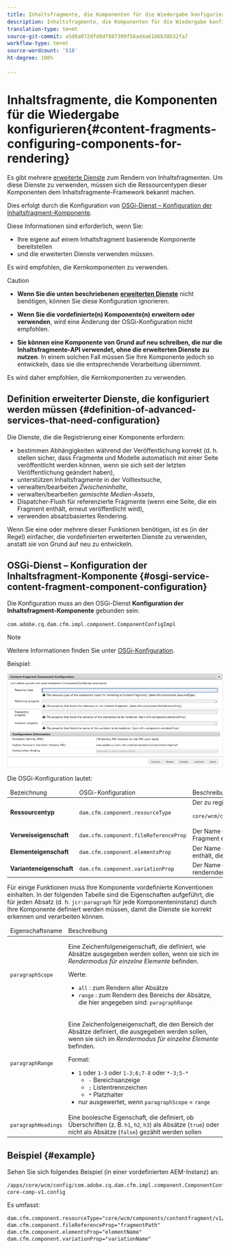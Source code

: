 ```yaml
---
title: Inhaltsfragmente, die Komponenten für die Wiedergabe konfigurieren
description: Inhaltsfragmente, die Komponenten für die Wiedergabe konfigurieren
translation-type: tm+mt
source-git-commit: a5d6a072dfd8df887309f56ad4a61b6b38b32fa7
workflow-type: tm+mt
source-wordcount: '518'
ht-degree: 100%

---
```



# Inhaltsfragmente, die Komponenten für die Wiedergabe konfigurieren{#content-fragments-configuring-components-for-rendering}

Es gibt mehrere [erweiterte Dienste](#definition-of-advanced-services-that-need-configuration) zum Rendern von Inhaltsfragmenten. Um diese Dienste zu verwenden, müssen sich die Ressourcentypen dieser Komponenten dem Inhaltsfragmente-Framework bekannt machen.

Dies erfolgt durch die Konfiguration von [OSGi-Dienst – Konfiguration der Inhaltsfragment-Komponente](#osgi-service-content-fragment-component-configuration).

Diese Informationen sind erforderlich, wenn Sie:

* Ihre eigene auf einem Inhaltsfragment basierende Komponente bereitstellen
* und die erweiterten Dienste verwenden müssen.

Es wird empfohlen, die Kernkomponenten zu verwenden.

>[!CAUTION]
>
>* **Wenn Sie die unten beschriebenen [erweiterten Dienste](#definition-of-advanced-services-that-need-configuration)** nicht benötigen, können Sie diese Konfiguration ignorieren.
   >
   >
* **Wenn Sie die vordefinierte(n) Komponente(n) erweitern oder verwenden**, wird eine Änderung der OSGi-Konfiguration nicht empfohlen.
   >
   >
* **Sie können eine Komponente von Grund auf neu schreiben, die nur die Inhaltsfragmente-API verwendet, ohne die erweiterten Dienste zu nutzen**. In einem solchen Fall müssen Sie Ihre Komponente jedoch so entwickeln, dass sie die entsprechende Verarbeitung übernimmt.
>
>
Es wird daher empfohlen, die Kernkomponenten zu verwenden.

## Definition erweiterter Dienste, die konfiguriert werden müssen {#definition-of-advanced-services-that-need-configuration}

Die Dienste, die die Registrierung einer Komponente erfordern:

* bestimmen Abhängigkeiten während der Veröffentlichung korrekt (d. h. stellen sicher, dass Fragmente und Modelle automatisch mit einer Seite veröffentlicht werden können, wenn sie sich seit der letzten Veröffentlichung geändert haben),
* unterstützen Inhaltsfragmente in der Volltextsuche,
* verwalten/bearbeiten *Zwischeninhalte*,
* verwalten/bearbeiten *gemischte Medien-Assets*,
* Dispatcher-Flush für referenzierte Fragmente (wenn eine Seite, die ein Fragment enthält, erneut veröffentlicht wird),
* verwenden absatzbasiertes Rendering.

Wenn Sie eine oder mehrere dieser Funktionen benötigen, ist es (in der Regel) einfacher, die vordefinierten erweiterten Dienste zu verwenden, anstatt sie von Grund auf neu zu entwickeln.

## OSGi-Dienst – Konfiguration der Inhaltsfragment-Komponente {#osgi-service-content-fragment-component-configuration}

Die Konfiguration muss an den OSGi-Dienst **Konfiguration der Inhaltsfragment-Komponente** gebunden sein:

`com.adobe.cq.dam.cfm.impl.component.ComponentConfigImpl`

>[!NOTE]
>
>Weitere Informationen finden Sie unter [OSGi-Konfiguration](/help/implementing/deploying/overview.md#osgi-configuration).

Beispiel:

![OSGi-Konfiguration, Konfiguration der Inhaltsfragment-Komponente](assets/cf-component-configuration-osgi.png)

Die OSGi-Konfiguration lautet:

<table>
 <thead>
  <tr>
   <td>Bezeichnung</td>
   <td>OSGi-Konfiguration<br /> </td>
   <td>Beschreibung</td>
  </tr>
 </thead>
 <tbody>
  <tr>
   <td><strong>Ressourcentyp</strong></td>
   <td><code>dam.cfm.component.resourceType</code></td>
   <td>Der zu registrierende Ressourcentyp; z. B. <br /> <p><span class="cmp-examples-demo__property-value"><code>core/wcm/components/contentfragment/v1/contentfragment</code></code></p> </td>
  </tr>
  <tr>
   <td><strong>Verweiseigenschaft</strong></td>
   <td><code>dam.cfm.component.fileReferenceProp</code></td>
   <td>Der Name der Eigenschaft, die den Verweis auf das Fragment enthält; z. B. <code>fragmentPath</code> oder <code>fileReference</code></td>
  </tr>
  <tr>
   <td><strong>Elementeigenschaft</strong></td>
   <td><code>dam.cfm.component.elementsProp</code></td>
   <td>Der Name der Eigenschaft, die die Namen der Elemente enthält, die gerendert werden sollen; z. B.<code>elementName</code></td>
  </tr>
  <tr>
   <td><strong>Varianteneigenschaft</strong><br /> </td>
   <td><code>dam.cfm.component.variationProp</code></td>
   <td>Der Name der Eigenschaft, die den Namen der zu rendernden Variante enthält; z. B.<code>variationName</code></td>
  </tr>
 </tbody>
</table>

Für einige Funktionen muss Ihre Komponente vordefinierte Konventionen einhalten. In der folgenden Tabelle sind die Eigenschaften aufgeführt, die für jeden Absatz (d. h. `jcr:paragraph` für jede Komponenteninstanz) durch Ihre Komponente definiert werden müssen, damit die Dienste sie korrekt erkennen und verarbeiten können.

<table>
 <thead>
  <tr>
   <td>Eigenschaftsname</td>
   <td>Beschreibung</td>
  </tr>
 </thead>
 <tbody>
  <tr>
   <td><code>paragraphScope</code></td>
   <td><p>Eine Zeichenfolgeneigenschaft, die definiert, wie Absätze ausgegeben werden sollen, wenn sie sich im <em>Rendermodus für einzelne Elemente</em> befinden.</p> <p>Werte:</p>
    <ul>
     <li><code>all</code> : zum Rendern aller Absätze</li>
     <li><code>range</code> : zum Rendern des Bereichs der Absätze, die hier angegeben sind: <code>paragraphRange</code></li>
    </ul> </td>
  </tr>
  <tr>
   <td><code>paragraphRange</code></td>
   <td><p>Eine Zeichenfolgeneigenschaft, die den Bereich der Absätze definiert, die ausgegeben werden sollen, wenn sie sich im <em>Rendermodus für einzelne Elemente</em> befinden.</p> <p>Format:</p>
    <ul>
     <li><code>1</code> oder <code>1-3</code> oder <code>1-3;6;7-8</code> oder <code>*-3;5-*</code>
     <ul>
       <li><code>-</code> Bereichsanzeige</li>
       <li><code>;</code> Listentrennzeichen</li>
       <li><code>*</code> Platzhalter</li>
     </ul>
     </li>
     <li>nur ausgewertet, wenn <code>paragraphScope</code> = <code>range</code></li>
    </ul> </td>
  </tr>
  <tr>
   <td><code>paragraphHeadings</code></td>
   <td>Eine boolesche Eigenschaft, die definiert, ob Überschriften (z. B. <code>h1</code>, <code>h2</code>, <code>h3</code>) als Absätze (<code>true</code>) oder nicht als Absätze (<code>false</code>) gezählt werden sollen</td>
  </tr>
 </tbody>
</table>

## Beispiel {#example}

Sehen Sie sich folgendes Beispiel (in einer vordefinierten AEM-Instanz) an:

```
/apps/core/wcm/config/com.adobe.cq.dam.cfm.impl.component.ComponentConfigImpl-core-comp-v1.config
```

Es umfasst:

```
dam.cfm.component.resourceType="core/wcm/components/contentfragment/v1/contentfragment"
dam.cfm.component.fileReferenceProp="fragmentPath"
dam.cfm.component.elementsProp="elementName"
dam.cfm.component.variationProp="variationName"
```

